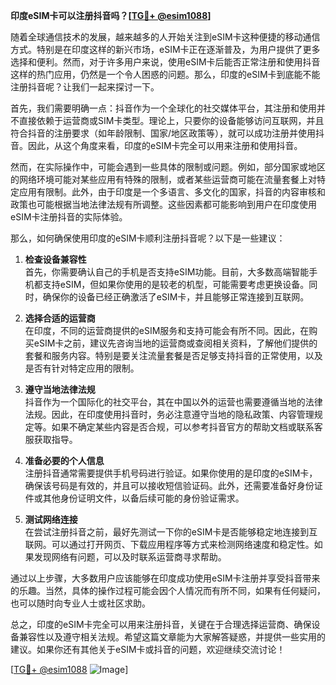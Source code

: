 **印度eSIM卡可以注册抖音吗？[[TG💪+ @esim1088](https://t.me/s/esim1088)]**

随着全球通信技术的发展，越来越多的人开始关注到eSIM卡这种便捷的移动通信方式。特别是在印度这样的新兴市场，eSIM卡正在逐渐普及，为用户提供了更多选择和便利。然而，对于许多用户来说，使用eSIM卡后能否正常注册和使用抖音这样的热门应用，仍然是一个令人困惑的问题。那么，印度的eSIM卡到底能不能注册抖音呢？让我们一起来探讨一下。

首先，我们需要明确一点：抖音作为一个全球化的社交媒体平台，其注册和使用并不直接依赖于运营商或SIM卡类型。理论上，只要你的设备能够访问互联网，并且符合抖音的注册要求（如年龄限制、国家/地区政策等），就可以成功注册并使用抖音。因此，从这个角度来看，印度的eSIM卡完全可以用来注册和使用抖音。

然而，在实际操作中，可能会遇到一些具体的限制或问题。例如，部分国家或地区的网络环境可能对某些应用有特殊的限制，或者某些运营商可能在流量套餐上对特定应用有限制。此外，由于印度是一个多语言、多文化的国家，抖音的内容审核和政策也可能根据当地法律法规有所调整。这些因素都可能影响到用户在印度使用eSIM卡注册抖音的实际体验。

那么，如何确保使用印度的eSIM卡顺利注册抖音呢？以下是一些建议：

1. **检查设备兼容性**  
   首先，你需要确认自己的手机是否支持eSIM功能。目前，大多数高端智能手机都支持eSIM，但如果你使用的是较老的机型，可能需要考虑更换设备。同时，确保你的设备已经正确激活了eSIM卡，并且能够正常连接到互联网。

2. **选择合适的运营商**  
   在印度，不同的运营商提供的eSIM服务和支持可能会有所不同。因此，在购买eSIM卡之前，建议先咨询当地的运营商或查阅相关资料，了解他们提供的套餐和服务内容。特别是要关注流量套餐是否足够支持抖音的正常使用，以及是否有针对特定应用的限制。

3. **遵守当地法律法规**  
   抖音作为一个国际化的社交平台，其在中国以外的运营也需要遵循当地的法律法规。因此，在印度使用抖音时，务必注意遵守当地的隐私政策、内容管理规定等。如果不确定某些内容是否合规，可以参考抖音官方的帮助文档或联系客服获取指导。

4. **准备必要的个人信息**  
   注册抖音通常需要提供手机号码进行验证。如果你使用的是印度的eSIM卡，确保该号码是有效的，并且可以接收短信验证码。此外，还需要准备好身份证件或其他身份证明文件，以备后续可能的身份验证需求。

5. **测试网络连接**  
   在尝试注册抖音之前，最好先测试一下你的eSIM卡是否能够稳定地连接到互联网。可以通过打开网页、下载应用程序等方式来检测网络速度和稳定性。如果发现网络有问题，可以及时联系运营商寻求帮助。

通过以上步骤，大多数用户应该能够在印度成功使用eSIM卡注册并享受抖音带来的乐趣。当然，具体的操作过程可能会因个人情况而有所不同，如果有任何疑问，也可以随时向专业人士或社区求助。

总之，印度的eSIM卡完全可以用来注册抖音，关键在于合理选择运营商、确保设备兼容性以及遵守相关法规。希望这篇文章能为大家解答疑惑，并提供一些实用的建议。如果你还有其他关于eSIM卡或抖音的问题，欢迎继续交流讨论！

[[TG💪+ @esim1088](https://t.me/s/esim1088) ![Image](https://i.postimg.cc/4NQfJmqS/Snipaste-2025-05-13-00-14-12.png)]